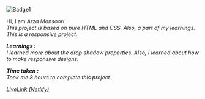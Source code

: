 ![Badge1](https://img.shields.io/badge/Project7-ProductHomePage-%23FAFFC7)

Hi, I am *Arza Mansoori*.<br>
*This project is based on pure HTML and CSS. Also, a part of my learnings. This is a responsive project.*

***Learnings :***<br>
*I learned more about the drop shadow properties. Also, I learned about how to make responsive designs.*

***Time taken :***<br>
*Took me 8 hours to complete this project.*

[*LiveLink (Netlify)*](https://project7-producthomepage.netlify.app/ "Project 7")

